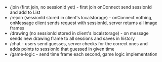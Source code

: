 - /join (first join, no sessionId yet) - first join onConnect send sessionId and add to List<WebSocketSession>
- /rejoin (sessionId stored in client's localstorage) - onConnect nothing, onMessage client sends request with sessionId, server returns all image frames
- /drawing (no sessionId stored in client's localstorage) - on message sends new drawing frame to all sessions and saves in history
- /chat - users send guesses, server checks for the correct ones and adds points to sessionId that guessed in given time
- /game-logic - send time frame each second, game logic implementation